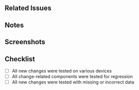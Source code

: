 ## Related Issues
<!--- Link related issues here -->

## Notes
<!--- Include summary of the changes -->
<!--- e.g, why is this change required, what problem does it solve, etc. -->

## Screenshots
<!--- Delete this heading if not relevant -->
<!--- Provide screenshots with the new changes you've introduced -->

## Checklist
<!-- Check all the boxes -->
<!-- Each checkbox must be completed before pushing a PR -->

- [ ] All new changes were tested on various devices
- [ ] All change-related components were tested for regression 
- [ ] All new changes were tested with missing or incorrect data
